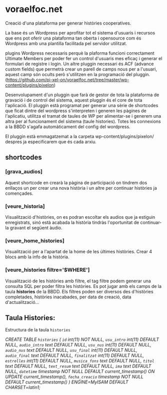 # voraelfoc.net
Creació d'una plataforma per generar històries cooperatives.


La base és un Wordpress per aprofitar tot el sistema d'usuaris i recursos que ens pot oferir una plataforma tan oberta i opensource com és Wordpress amb una plantilla facilitada pel servidor utilitzat.

plugins Wordpress necessaris perquè la plaforma funcioni correctament Ultimate Members per poder fer un control d'usuaris mes eficaç i generar el formulari de registre i login.
Un altre pluggin necessari és ACF (advance custom fields) que  permetrà crear un parell de camps nous per a l'usuari, aquest camp són ocults però s'utilitzen en la programació del pluggin. (https://github.com/pi-xel-on/voraelfoc.net/tree/master/wp-content/plugins/pixelon)

Desenvolupament d'un pluggin que  farà de gestor de tota la plataforma de gravació i de control del sistema, aquest pluggin és el core de tota l'aplicació.
El pluggin està programat per generar una sèrie de shortcodes que ficat dintre del wordpress s'interpreten i generen les pàgines de l'aplicatiu, utilitza el tramat de taules de WP per alimentar-se i generem una altra per al funcionament del sistema (taule histories). Totes les connexions a la BBDD s'agafa automàticament del config del wordpress.

El pluggin està emmagatzemat a la carpeta wp-content/plugins/pixelon/ despres ja especificarem que és cada arxiu.


## shortcodes

### [grava_audios]
Aquest shortcode en crearà la pàgina de participació on tindrem dos enllaços un per crear una nova història i un altre per continuar històries ja començades.

### [veure_historia]
Visualització d'històries, on es podran escoltar els audios que ja estiguin enregistrats, sinó està acabada la història tindràs l'oportunitat de continuar-la gravant el següent àudio.

### [veure_home_histories]
Visualització per a l'apartat de la home de les últimes històries. Crear 4 blocs amb la info de la història.

### [veure_histories filtre='$WHERE']
Visualització de les històries amb filtre, el tag filtre podem generar una consulta SQL per poder filtra les històries. Es pot jugar amb els camps de la taula **histories** de la BBDD.
Els filtres poden ser diversos des d'històries completades, històries inacabades, per data de creació, data d'actualització...


## Taula Histories:

Estructura de la taula `histories`

*CREATE TABLE `histories` (
  `id` int(11) NOT NULL,
  `usu_intro` int(11) DEFAULT NULL,
  `audio_intro` text DEFAULT NULL,
  `usu_nus` int(11) DEFAULT NULL,
  `audio_nus` text DEFAULT NULL,
  `usu_final` int(11) DEFAULT NULL,
  `audio_final` text DEFAULT NULL,
  `finalitzat` int(11) DEFAULT NULL,
  `estrelles` int(11) DEFAULT NULL,
  `musica_fons` text DEFAULT NULL,
  `titol` text DEFAULT NULL,
  `text_resum` text DEFAULT NULL,
  `ima` text DEFAULT NULL,
  `datetime` timestamp NOT NULL DEFAULT current_timestamp() ON UPDATE current_timestamp(),
  `fecha_creacio` timestamp NOT NULL DEFAULT current_timestamp()
) ENGINE=MyISAM DEFAULT CHARSET=latin1;*



